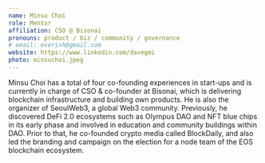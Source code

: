 ```yaml
---
name: Minsu Choi
role: Mentor
affiliation: CSO @ Bisonai
pronouns: product / biz / community / governance
# email: everinh@gmail.com
website: https://www.linkedin.com/davegmi
photo: minsuchoi.jpeg
---
```


Minsu Choi has a total of four co-founding experiences in start-ups and is currently in charge of CSO & co-founder at Bisonai, which is delivering blockchain infrastructure and building own products. He is also the organizer of SeoulWeb3, a global Web3 community. Previously, he discovered DeFi 2.0 ecosystems such as Olympus DAO and NFT blue chips in its early phase and involved in education and community buildings within DAO. Prior to that, he co-founded crypto media called BlockDaily, and also led the branding and campaign on the election for a node team of the EOS blockchain ecosystem.
